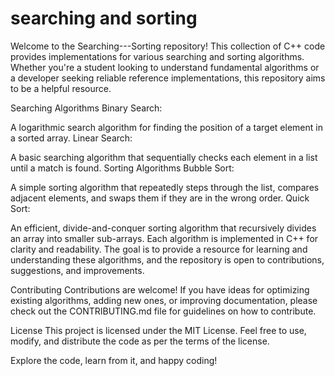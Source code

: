 # searching and sorting


Welcome to the Searching---Sorting repository! This collection of C++ code provides implementations for various searching and sorting algorithms. Whether you're a student looking to understand fundamental algorithms or a developer seeking reliable reference implementations, this repository aims to be a helpful resource.

Searching Algorithms
Binary Search:

A logarithmic search algorithm for finding the position of a target element in a sorted array.
Linear Search:

A basic searching algorithm that sequentially checks each element in a list until a match is found.
Sorting Algorithms
Bubble Sort:

A simple sorting algorithm that repeatedly steps through the list, compares adjacent elements, and swaps them if they are in the wrong order.
Quick Sort:

An efficient, divide-and-conquer sorting algorithm that recursively divides an array into smaller sub-arrays.
Each algorithm is implemented in C++ for clarity and readability. The goal is to provide a resource for learning and understanding these algorithms, and the repository is open to contributions, suggestions, and improvements.

Contributing
Contributions are welcome! If you have ideas for optimizing existing algorithms, adding new ones, or improving documentation, please check out the CONTRIBUTING.md file for guidelines on how to contribute.

License
This project is licensed under the MIT License. Feel free to use, modify, and distribute the code as per the terms of the license.

Explore the code, learn from it, and happy coding!
